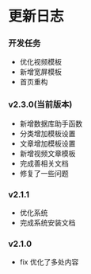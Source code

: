 更新日志
====

### 开发任务

- 优化视频模板
- 新增宽屏模板
- 首页重构

### v2.3.0(当前版本)

- 新增数据库助手函数
- 分类增加模板设置
- 文章增加模板设置
- 新增视频文章模板
- 完成善相关文档
- 修复了一些问题


### v2.1.1

- 优化系统
- 完成系统安装文档


### v2.1.0

- fix 优化了多处内容



